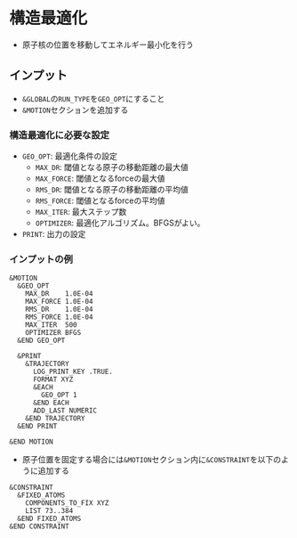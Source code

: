 # 構造最適化
* 原子核の位置を移動してエネルギー最小化を行う

## インプット
* `&GLOBAL`の`RUN_TYPE`を`GEO_OPT`にすること
* `&MOTION`セクションを追加する

### 構造最適化に必要な設定
* `GEO_OPT`: 最適化条件の設定
  + `MAX_DR`: 閾値となる原子の移動距離の最大値
  + `MAX_FORCE`: 閾値となるforceの最大値
  + `RMS_DR`: 閾値となる原子の移動距離の平均値
  + `RMS_FORCE`: 閾値となるforceの平均値
  + `MAX_ITER`: 最大ステップ数
  + `OPTIMIZER`: 最適化アルゴリズム。BFGSがよい。
* `PRINT`: 出力の設定

### インプットの例
```
&MOTION
  &GEO_OPT
    MAX_DR    1.0E-04
    MAX_FORCE 1.0E-04
    RMS_DR    1.0E-04
    RMS_FORCE 1.0E-04
    MAX_ITER  500
    OPTIMIZER BFGS
  &END GEO_OPT

  &PRINT
    &TRAJECTORY
      LOG_PRINT_KEY .TRUE.
      FORMAT XYZ
      &EACH
        GEO_OPT 1
      &END EACH
      ADD_LAST NUMERIC
    &END TRAJECTORY
  &END PRINT

&END MOTION
```

* 原子位置を固定する場合には`&MOTION`セクション内に`&CONSTRAINT`を以下のように追加する
```
&CONSTRAINT
  &FIXED_ATOMS
    COMPONENTS_TO_FIX XYZ
    LIST 73..384
  &END FIXED_ATOMS
&END CONSTRAINT
```
